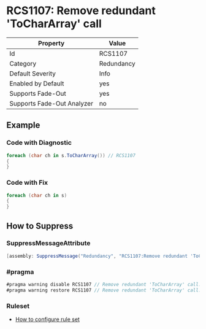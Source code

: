 # RCS1107: Remove redundant 'ToCharArray' call

Property | Value
--- | ---
Id|RCS1107
Category|Redundancy
Default Severity|Info
Enabled by Default|yes
Supports Fade\-Out|yes
Supports Fade\-Out Analyzer|no

## Example

### Code with Diagnostic

```csharp
foreach (char ch in s.ToCharArray()) // RCS1107
{
}
```

### Code with Fix

```csharp
foreach (char ch in s)
{
}
```

## How to Suppress

### SuppressMessageAttribute

```csharp
[assembly: SuppressMessage("Redundancy", "RCS1107:Remove redundant 'ToCharArray' call.", Justification = "<Pending>")]
```

### \#pragma

```csharp
#pragma warning disable RCS1107 // Remove redundant 'ToCharArray' call.
#pragma warning restore RCS1107 // Remove redundant 'ToCharArray' call.
```

### Ruleset

* [How to configure rule set](../HowToConfigureAnalyzers.md)

